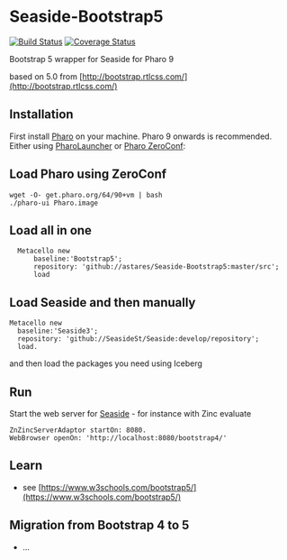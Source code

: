 # Seaside-Bootstrap5

[![Build Status](https://travis-ci.org/astares/Seaside-Bootstrap5.svg?branch=master)](https://travis-ci.org/astares/Seaside-Bootstrap5) [![Coverage Status](https://coveralls.io/repos/github/astares/Seaside-Bootstrap5/badge.svg?branch=master)](https://coveralls.io/github/astares/Seaside-Bootstrap5?branch=master)

Bootstrap 5 wrapper for Seaside for Pharo 9

based on 5.0 from [http://bootstrap.rtlcss.com/](http://bootstrap.rtlcss.com/)

## Installation
First install [Pharo](http://www.pharo.org) on your machine. Pharo 9 onwards is recommended. Either using [PharoLauncher](https://github.com/pharo-project/pharo-launcher) or [Pharo ZeroConf](http://get.pharo.org/):

## Load Pharo using ZeroConf 

```
wget -O- get.pharo.org/64/90+vm | bash
./pharo-ui Pharo.image
```

## Load all in one

```Smalltalk
  Metacello new
      baseline:'Bootstrap5';
      repository: 'github://astares/Seaside-Bootstrap5:master/src';
      load
```

## Load Seaside and then manually

```Smalltalk
Metacello new
  baseline:'Seaside3';
  repository: 'github://SeasideSt/Seaside:develop/repository';
  load.
```

and then load the packages you need using Iceberg

## Run

Start the web server for [Seaside](http://www.seaside.st) - for instance with Zinc evaluate
```Smalltalk
ZnZincServerAdaptor startOn: 8080.
WebBrowser openOn: 'http://localhost:8080/bootstrap4/'
```

## Learn
- see [https://www.w3schools.com/bootstrap5/](https://www.w3schools.com/bootstrap5/)

## Migration from Bootstrap 4 to 5

- ...
